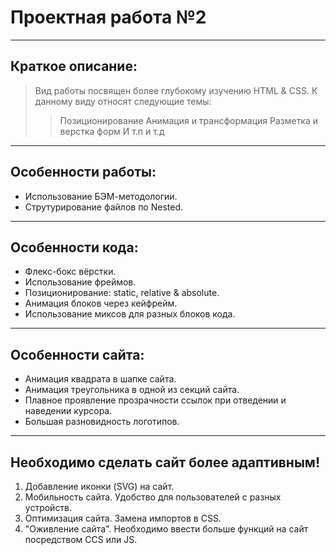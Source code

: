 # Проектная работа №2
---
## Краткое описание:
> Вид работы посвящен более глубокому изучению HTML & CSS.
> К данному виду относят следующие темы:
>> Позиционирование
>> Анимация и трансформация
>> Разметка и верстка форм
>> И т.п и т.д
---
## Особенности работы:
* Использование БЭМ-методологии.
* Струтурирование файлов по Nested.
---
## Особенности кода:
* Флекс-бокс вёрстки.
* Использование фреймов.
* Позиционирование: static, relative & absolute.
* Анимация блоков через кейфрейм. 
* Использование миксов для разных блоков кода.
---
## Особенности сайта:
* Анимация квадрата в шапке сайта. 
* Анимация треугольника в одной из секций сайта.
* Плавное проявление прозрачности ссылок при отведении и наведении курсора.
* Большая разновидность логотипов.
---
## Необходимо сделать сайт более адаптивным!
1. Добавление иконки (SVG) на сайт.
2. Мобильность сайта. Удобство для пользователей с разных устройств.
3. Оптимизация сайта. Замена импортов в CSS.
4. "Оживление сайта". Необходимо ввести больше функций на сайт посредством CCS или JS.